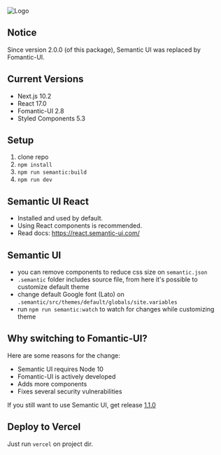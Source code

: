 
![Logo](https://banners.beyondco.de/nextjs-semantic.png?theme=light&packageManager=&packageName=&pattern=charlieBrown&style=style_1&description=Next.js+%2B+Fomantic-UI+%2B+Styled+Components&md=1&showWatermark=0&fontSize=100px&images=sparkles&widths=auto)


## Notice
Since version 2.0.0 (of this package), Semantic UI was replaced by Fomantic-UI.


## Current Versions
* Next.js 10.2
* React 17.0
* Fomantic-UI 2.8
* Styled Components 5.3


## Setup
1. clone repo
2. `npm install`
3. `npm run semantic:build`
4. `npm run dev`


## Semantic UI React
* Installed and used by default.
* Using React components is recommended.
* Read docs: https://react.semantic-ui.com/


## Semantic UI
* you can remove components to reduce css size on `semantic.json`
* `.semantic` folder includes source file, from here it's possible to customize default theme
* change default Google font (Lato) on `.semantic/src/themes/default/globals/site.variables`
* run `npm run semantic:watch` to watch for changes while customizing theme


## Why switching to Fomantic-UI?
Here are some reasons for the change:
* Semantic UI requires Node 10
* Fomantic-UI is actively developed
* Adds more components
* Fixes several security vulnerabilities

If you still want to use Semantic UI, get release [1.1.0](https://github.com/skydiver/nextjs-semantic/releases/tag/1.1.0)


## Deploy to Vercel
Just run `vercel` on project dir.
